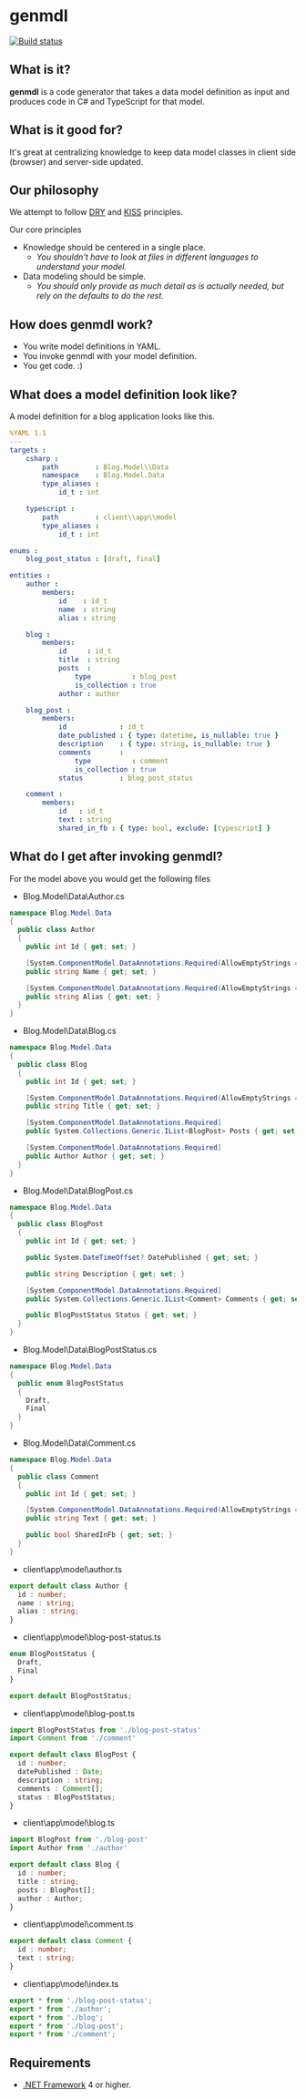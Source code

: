 # genmdl 

[![Build status](https://ci.appveyor.com/api/projects/status/baeho8r25ny89044/branch/master?svg=true)](https://ci.appveyor.com/project/angrifel/genmdl/branch/master)

## What is it?

**genmdl** is a code generator that takes a data model definition as input and produces code in C# and TypeScript for that model.

## What is it good for?

It's great at centralizing knowledge to keep data model classes in client side (browser) and server-side updated.

## Our philosophy
We attempt to follow [DRY](https://en.wikipedia.org/wiki/Don%27t_repeat_yourself) and [KISS](https://en.wikipedia.org/wiki/KISS_principle) principles.

Our core principles
 - Knowledge should be centered in a single place. 
   - *You shouldn't have to  look at files in different languages to understand your model.*
 - Data modeling should be simple.
   - *You should only provide as much detail as is actually needed, but rely on the defaults to do the rest.*


 
## How does genmdl work?

 - You write model definitions in YAML.
 - You invoke genmdl with your model definition.
 - You get code. :)

## What does a model definition look like?

A model definition for a blog application looks like this.

```yaml
%YAML 1.1
---
targets : 
    csharp : 
        path         : Blog.Model\\Data
        namespace    : Blog.Model.Data
        type_aliases : 
            id_t : int 

    typescript : 
        path         : client\\app\\model
        type_aliases : 
            id_t : int

enums : 
    blog_post_status : [draft, final]

entities :
    author :
        members: 
            id    : id_t
            name  : string
            alias : string

    blog :
        members:
            id     : id_t
            title  : string
            posts  : 
                type          : blog_post
                is_collection : true
            author : author

    blog_post : 
        members:
            id             : id_t
            date_published : { type: datetime, is_nullable: true }
            description    : { type: string, is_nullable: true }
            comments       :
                type          : comment
                is_collection : true
            status         : blog_post_status

    comment :
        members:
            id   : id_t
            text : string
            shared_in_fb : { type: bool, exclude: [typescript] }

```
## What do I get after invoking genmdl?

For the model above you would get the following files

- Blog.Model\Data\Author.cs
```csharp
namespace Blog.Model.Data
{
  public class Author
  {
    public int Id { get; set; }

    [System.ComponentModel.DataAnnotations.Required(AllowEmptyStrings = true)]
    public string Name { get; set; }

    [System.ComponentModel.DataAnnotations.Required(AllowEmptyStrings = true)]
    public string Alias { get; set; }
  }
}
```

- Blog.Model\Data\Blog.cs
```csharp
namespace Blog.Model.Data
{
  public class Blog
  {
    public int Id { get; set; }

    [System.ComponentModel.DataAnnotations.Required(AllowEmptyStrings = true)]
    public string Title { get; set; }

    [System.ComponentModel.DataAnnotations.Required]
    public System.Collections.Generic.IList<BlogPost> Posts { get; set; }

    [System.ComponentModel.DataAnnotations.Required]
    public Author Author { get; set; }
  }
}
```

- Blog.Model\Data\BlogPost.cs
```csharp
namespace Blog.Model.Data
{
  public class BlogPost
  {
    public int Id { get; set; }

    public System.DateTimeOffset? DatePublished { get; set; }

    public string Description { get; set; }

    [System.ComponentModel.DataAnnotations.Required]
    public System.Collections.Generic.IList<Comment> Comments { get; set; }

    public BlogPostStatus Status { get; set; }
  }
}
```

- Blog.Model\Data\BlogPostStatus.cs
```csharp
namespace Blog.Model.Data
{
  public enum BlogPostStatus
  {
    Draft,
    Final
  }
}
```

- Blog.Model\Data\Comment.cs
```csharp
namespace Blog.Model.Data
{
  public class Comment
  {
    public int Id { get; set; }

    [System.ComponentModel.DataAnnotations.Required(AllowEmptyStrings = true)]
    public string Text { get; set; }

    public bool SharedInFb { get; set; }
  }
}
```

- client\app\model\author.ts
```typescript
export default class Author {
  id : number;
  name : string;
  alias : string;
}
```

- client\app\model\blog-post-status.ts
```typescript
enum BlogPostStatus {
  Draft,
  Final
}

export default BlogPostStatus;
```

- client\app\model\blog-post.ts
```typescript
import BlogPostStatus from './blog-post-status'
import Comment from './comment'

export default class BlogPost {
  id : number;
  datePublished : Date;
  description : string;
  comments : Comment[];
  status : BlogPostStatus;
}
```

- client\app\model\blog.ts
```typescript
import BlogPost from './blog-post'
import Author from './author'

export default class Blog {
  id : number;
  title : string;
  posts : BlogPost[];
  author : Author;
}
```

- client\app\model\comment.ts
```typescript
export default class Comment {
  id : number;
  text : string;
}
```

- client\app\model\index.ts
```typescript
export * from './blog-post-status';
export * from './author';
export * from './blog';
export * from './blog-post';
export * from './comment';
```

## Requirements

* [.NET Framework](https://www.microsoft.com/en-us/download/details.aspx?id=17718) 4 or higher.

